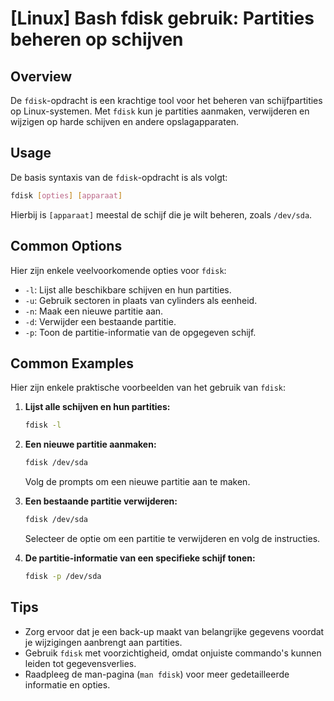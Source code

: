 # [Linux] Bash fdisk gebruik: Partities beheren op schijven

## Overview
De `fdisk`-opdracht is een krachtige tool voor het beheren van schijfpartities op Linux-systemen. Met `fdisk` kun je partities aanmaken, verwijderen en wijzigen op harde schijven en andere opslagapparaten.

## Usage
De basis syntaxis van de `fdisk`-opdracht is als volgt:

```bash
fdisk [opties] [apparaat]
```

Hierbij is `[apparaat]` meestal de schijf die je wilt beheren, zoals `/dev/sda`.

## Common Options
Hier zijn enkele veelvoorkomende opties voor `fdisk`:

- `-l`: Lijst alle beschikbare schijven en hun partities.
- `-u`: Gebruik sectoren in plaats van cylinders als eenheid.
- `-n`: Maak een nieuwe partitie aan.
- `-d`: Verwijder een bestaande partitie.
- `-p`: Toon de partitie-informatie van de opgegeven schijf.

## Common Examples
Hier zijn enkele praktische voorbeelden van het gebruik van `fdisk`:

1. **Lijst alle schijven en hun partities:**

   ```bash
   fdisk -l
   ```

2. **Een nieuwe partitie aanmaken:**

   ```bash
   fdisk /dev/sda
   ```

   Volg de prompts om een nieuwe partitie aan te maken.

3. **Een bestaande partitie verwijderen:**

   ```bash
   fdisk /dev/sda
   ```

   Selecteer de optie om een partitie te verwijderen en volg de instructies.

4. **De partitie-informatie van een specifieke schijf tonen:**

   ```bash
   fdisk -p /dev/sda
   ```

## Tips
- Zorg ervoor dat je een back-up maakt van belangrijke gegevens voordat je wijzigingen aanbrengt aan partities.
- Gebruik `fdisk` met voorzichtigheid, omdat onjuiste commando's kunnen leiden tot gegevensverlies.
- Raadpleeg de man-pagina (`man fdisk`) voor meer gedetailleerde informatie en opties.
